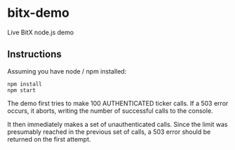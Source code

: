 # bitx-demo

Live BitX node.js demo

## Instructions

Assuming you have node / npm installed:

    npm install
    npm start
    
The demo first tries to make 100 AUTHENTICATED ticker calls. If a 503 error occurs, it aborts, writing the number of
successful calls to the console.

It then immediately makes a set of unauthenticated calls. Since the limit was presumably reached in the previous set
of calls, a 503 error should be returned on the first attempt.

